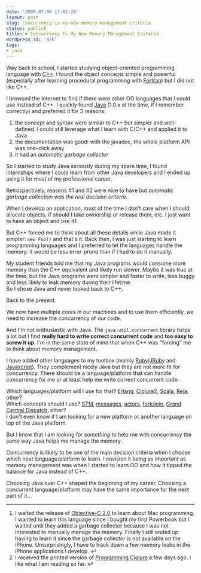 ```yaml
---
date: '2009-07-06 17:02:28'
layout: post
slug: concurrency-is-my-new-memory-management-criteria
status: publish
title: ⚑ Concurrency Is My New Memory Management Criteria
wordpress_id: '476'
tags:
- java
---
```


Way back in school, I started studying object-oriented programming language with [C++][cplusplus].
I found the object concepts simple and powerful (especially after learning procedural programming with [Fortran][fortran]) but I did not like C++.

I browsed the internet to find if there were other OO languages that I could use instead of C++. I quickly found [Java][java] (1.0.x at the time, if I remember correctly) and preferred it for 3 reasons:

1. the concept and syntax were similar to C++ but simpler and well-defined. I could still leverage what I learn with C/C++ and applied it to Java
2. the documentation was good: with the javadoc, the whole platform API was one-click away
3. it had an _automatic garbage collector_

So I started to study Java seriously during my spare time, I found internships where I could learn from other Java developers and I ended up using it for most of my professional career.

Retrospectively, reasons #1 and #2 were nice to have but _automatic garbage collection was the real decision criteria_.

When I develop an application, most of the time I don't care when I should allocate objects, if should I take ownership or release them, etc. I just want to have an object and use it1. 

But C++ forced me to think about all these details while Java made it simpler: `new Foo()` and that's it. Back then, I was just starting to learn programming languages and I preferred to let the languages handle the memory: it would be less error-prone than if I had to do it manually.

My student friends told me that my Java programs would consume more memory than the C++ equivalent and likely run slower. Maybe it was true at the time, but the Java programs were simpler and faster to write, less buggy and less likely to leak memory during their lifetime.  
So I chose Java and never looked back to C++.

Back to the present.

We now have multiple cores in our machines and to use them efficiently, we need to increase the concurrency of our code.

And I'm not enthusiastic with Java. The `java.util.concurrent` library helps a lot but I find __really hard to write correct concurrent code__ and __too easy to screw it up__.
I'm in the same state of mind that when C++ was "forcing" me to think about memory management. 

I have added other languages to my toolbox (mainly [Ruby][ruby]/[JRuby][jruby] and [Javascript][javascript]). They complement nicely Java but they are not more fit for concurrency.
There should be a language/platform that can handle concurrency for me or at least help me write correct concurrent code.

Which languages/platform will I use for that? [Erlang][erlang], [Clojure][clojure]2, [Scala][scala], [Reia][reia], other?   
Which concepts should I use? [STM][stm], [messages][messages], [actors][actors], [fork/join][fork-join], [Grand Central Dispatch][grand-central], other?  
I don't even know if I am looking for a new platform or another language on top of the Java platform.

But I know that I am looking for _something_ to help me with concurrency the same way Java helps me manage the memory.

Concurrency is likely to be one of the main decision criteria when I choose which next language/platform to learn.
I envision it being as important as memory management was when I started to learn OO and how it tipped the balance for Java instead of C++.

Choosing Java over C++ shaped the beginning of my career. Choosing a concurrent language/platform may have the same importance for the next part of it...

---

   1.  I waited the release of  [Objective-C 2.0][objective-c] to learn about Mac programming. I wanted to learn this language since I bought my first Powerbook but I waited until they added a garbage collector because I was not interested to manually manage the memory. Finally I still ended up having to learn it since the garbage collector is not available on the iPhone. Unsurprisingly, I have to track down a few memory leaks in the iPhone applications I develop. ↩
   2.  I received the printed version of [Programming Clojure][programming-clojure] a few days ago. I like what I am reading so far. ↩

[cplusplus]: http://en.wikipedia.org/wiki/C%2B%2B
[fortran]:  http://fr.wikipedia.org/wiki/Fortran
[java]:  http://java.net/
[erlang]: http://erlang.org/
[clojure]: http://clojure.org/
[scala]: http://www.scala-lang.org/
[reia]: http://wiki.reia-lang.org/wiki/Reia_Programming_Language
[objective-c]: http://developer.apple.com/documentation/Cocoa/Conceptual/ObjectiveC/Introduction/introObjectiveC.html
[ruby]: http://www.ruby-lang.org/en/
[jruby]:  http://jruby.org/
[javascript]: http://en.wikipedia.org/wiki/JavaScript
[stm]: http://en.wikipedia.org/wiki/Software_transactional_memory
[actors]: http://en.wikipedia.org/wiki/Actor_model
[messages]: http://en.wikipedia.org/wiki/Message_passing
[fork-join]: http://gee.cs.oswego.edu/dl/papers/fj.pdf
[grand-central]: http://www.apple.com/macosx/technology/#grandcentral
[programming-clojure]: http://www.pragprog.com/titles/shcloj/programming-clojure
